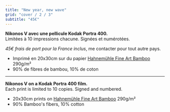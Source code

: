 ```yaml
---
title: "New year, new wave"
grid: "cover / 2 / 3"
subtitle: "45€"
---
```



**Nikonos V avec une pellicule Kodak Portra 400.**  
Limitées à 10 impressions chacune. Signées et numérotées.

*45€ frais de port pour la France inclus*<span class="text-sm">, me contacter pour tout autre pays.</span>

- Imprimé en 20x30cm sur du papier [Hahnemühle Fine Art Bamboo](https://www.hahnemuehle.com/fr/digital-fineart/les-papiers-a-jet-dencre-fineart/natural-line/p/Product/show/202/1036.html) 290g/m²
- 90% de fibres de bambou, 10% de coton

--- 
**Nikonos V on a Kodak Portra 400 film.**  
Each print is limited to 10 copies. Signed and numbered.

- 20x30cm prints on [Hahnemühle Fine Art Bamboo](https://www.hahnemuehle.com/en/digital-fineart/fineart-media/natural-line/p/Product/show/202/1036.html) 290g/m²
- 90% Bamboo's fibers, 10% cotton

<div id='product'></div>
<script type="text/javascript">
/*<![CDATA[*/
(function () {
 var scriptURL = 'https://sdks.shopifycdn.com/buy-button/latest/buy-button-storefront.min.js';
 if (window.ShopifyBuy) {
  if (window.ShopifyBuy.UI) {
    ShopifyBuyInit();
  } else {
 loadScript();
 }
 } else {
 loadScript();
 }
 function loadScript() {
 var script = document.createElement('script');
 script.async = true;
 script.src = scriptURL;
 (document.getElementsByTagName('head')[0] || document.getElementsByTagName('body')[0]).appendChild(script);
 script.onload = ShopifyBuyInit;
 }
 function ShopifyBuyInit() {
 var client = ShopifyBuy.buildClient({
domain: 'bonjouryannick.myshopify.com',
storefrontAccessToken: '007164808912ba32f38a95e6187b1961',
});
ShopifyBuy.UI.onReady(client).then(function (ui) {
    ui.createComponent('product', {
id: '6640801317040',
node: document.getElementById('product'),
moneyFormat: '%E2%82%AC%7B%7Bamount_with_comma_separator%7D%7D',
options: {
"product": {
"styles": {
"product": {
"@media (min-width: 601px)": {
"max-width": "calc(25% - 20px)",
"margin-left": "20px",
"margin-bottom": "50px"
}
},
"button": {
"font-size": "17px",
"padding-top": "16.5px",
"padding-bottom": "16.5px",
":hover": {
"background-color": "#bfab01"
},
  "background-color": "#d4be01",
  ":focus": {
    "background-color": "#bfab01"
  },
  "border-radius": "2px",
  "padding-left": "57px",
  "padding-right": "57px"
  },
  "quantityInput": {
    "font-size": "17px",
    "padding-top": "16.5px",
    "padding-bottom": "16.5px"
  },
  "description": {
    "color": "#ffffff"
  }
},
  "buttonDestination": "checkout",
  "text": {
    "button": "Buy now"
  }
},
  "productSet": {
    "styles": {
      "products": {
        "@media (min-width: 601px)": {
          "margin-left": "-20px"
        }
      }
    }
  },
  "modalProduct": {
    "contents": {
      "img": false,
      "imgWithCarousel": true,
      "button": false,
      "buttonWithQuantity": true
    },
    "styles": {
      "product": {
        "@media (min-width: 601px)": {
          "max-width": "100%",
          "margin-left": "0px",
          "margin-bottom": "0px"
        }
      },
      "button": {
        "font-size": "17px",
        "padding-top": "16.5px",
        "padding-bottom": "16.5px",
        ":hover": {
          "background-color": "#bfab01"
        },
        "background-color": "#d4be01",
        ":focus": {
          "background-color": "#bfab01"
        },
        "border-radius": "2px",
        "padding-left": "57px",
        "padding-right": "57px"
      },
      "quantityInput": {
        "font-size": "17px",
        "padding-top": "16.5px",
        "padding-bottom": "16.5px"
      },
      "description": {
        "font-family": "Helvetica Neue, sans-serif",
        "font-weight": "normal",
        "font-size": "14px",
        "color": "#4c4c4c"
      }
    },
    "text": {
      "button": "Add to cart"
    }
  },
  "option": {},
  "cart": {
    "styles": {
      "button": {
        "font-size": "17px",
        "padding-top": "16.5px",
        "padding-bottom": "16.5px",
        ":hover": {
          "background-color": "#bfab01"
        },
        "background-color": "#d4be01",
        ":focus": {
          "background-color": "#bfab01"
        },
        "border-radius": "2px"
      }
    },
    "text": {
      "total": "Subtotal",
      "button": "Checkout"
    }
  },
  "toggle": {
    "styles": {
      "toggle": {
        "background-color": "#d4be01",
        ":hover": {
          "background-color": "#bfab01"
        },
        ":focus": {
          "background-color": "#bfab01"
        }
      },
      "count": {
        "font-size": "17px"
      }
    }
  }
},
  });
});
}
})();
/*]]>*/
</script>

